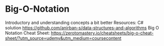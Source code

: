 # Big-O-Notation
Introductory and understanding concepts a bit better
Resources: C# solution https://github.com/anirban-s/data-structures-and-algorithms
Big O Notation Cheat Sheet: https://zerotomastery.io/cheatsheets/big-o-cheat-sheet/?utm_source=udemy&utm_medium=coursecontent
